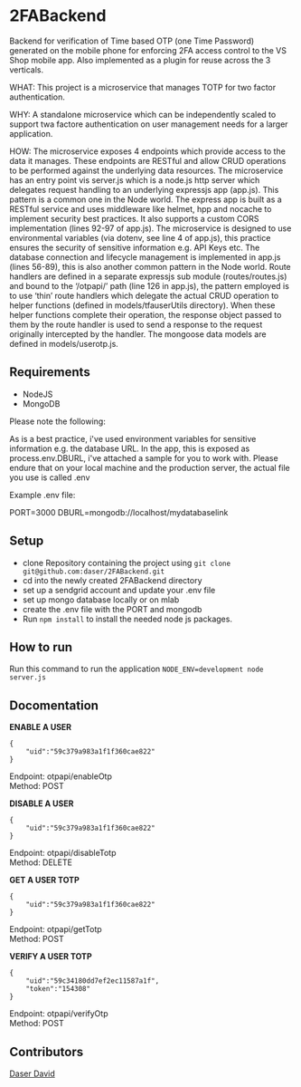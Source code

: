 # 2FABackend

Backend for verification of Time based OTP (one Time Password) generated on the mobile phone for enforcing 2FA access control to the VS Shop mobile app. Also implemented as a plugin for reuse across the 3 verticals.

WHAT: This project is a microservice that manages TOTP for two factor authentication.

WHY: A standalone microservice which can be independently scaled to support twa factore authentication on user management
needs for a larger application.

HOW: The microservice exposes 4 endpoints which provide access to the data it manages. These
endpoints are RESTful and allow CRUD operations to be performed against the underlying data
resources.
The microservice has an entry point vis server.js which is a node.js http server which delegates
request handling to an underlying expressjs app (app.js). This pattern is a common one in the Node
world.
The express app is built as a RESTful service and uses middleware like helmet, hpp and nocache to
implement security best practices. It also supports a custom CORS implementation (lines 92-97 of
app.js).
The microservice is designed to use environmental variables (via dotenv, see line 4 of app.js), this
practice ensures the security of sensitive information e.g. API Keys etc.
The database connection and lifecycle management is implemented in app.js (lines 56-89), this is
also another common pattern in the Node world.
Route handlers are defined in a separate expressjs sub module (routes/routes.js) and bound to the
‘/otpapi/’ path (line 126 in app.js), the pattern employed is to use ‘thin’ route handlers which delegate
the actual CRUD operation to helper functions (defined in models/tfauserUtils directory). When these
helper functions complete their operation, the response object passed to them by the route handler is
used to send a response to the request originally intercepted by the handler.
The mongoose data models are defined in models/userotp.js.


## Requirements
* NodeJS
* MongoDB

Please note the following:

As is a best practice, i've used environment variables for sensitive information e.g. the database URL. In the app, this is exposed as process.env.DBURL, i've attached a sample for you to work with. Please endure that on your local machine and the production server, the actual file you use is called .env

Example .env file:

PORT=3000 DBURL=mongodb://localhost/mydatabaselink



## Setup
* clone Repository containing the project using `git clone git@github.com:daser/2FABackend.git`
* cd into the newly created 2FABackend directory
* set up a sendgrid account and update your .env file
* set up mongo database locally or on mlab
* create the .env file with the PORT and mongodb 
* Run `npm install` to install the needed node js packages.

## How to run
Run this command to run the application `NODE_ENV=development node server.js`

## Docomentation

<b>ENABLE A USER</b>


```
{
	"uid":"59c379a983a1f1f360cae822"
}
```


Endpoint: otpapi/enableOtp<br />
Method: POST




<b>DISABLE A USER</b>


```
{
	"uid":"59c379a983a1f1f360cae822"
}
```


Endpoint: otpapi/disableTotp<br />
Method: DELETE


<b>GET A USER TOTP</b>


```
{
	"uid":"59c379a983a1f1f360cae822"
}
```


Endpoint: otpapi/getTotp<br />
Method: POST


<b>VERIFY A USER TOTP</b>


```
{
	"uid":"59c34180dd7ef2ec11587a1f",
	"token":"154308"
}
```


Endpoint: otpapi/verifyOtp <br />
Method: POST


## Contributors
[Daser David](https://github.com/daser)
